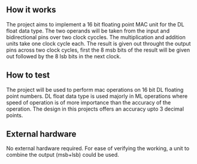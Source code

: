 <!---

This file is used to generate your project datasheet. Please fill in the information below and delete any unused
sections.

You can also include images in this folder and reference them in the markdown. Each image must be less than
512 kb in size, and the combined size of all images must be less than 1 MB.
-->

## How it works

The project aims to implement a 16 bit floating point MAC unit for the DL float data type. The two operands will be taken from the input and bidirectional pins over two clock cyccles. The multiplication and addition units take one clock cycle each. The result is given out throught the output pins across two clock cycles, first the 8 msb bits of the result will be given out followed by the 8 lsb bits in the next clock.

## How to test

The project will be used to perform mac operations on 16 bit DL floating point numbers. DL float data type is used majorly in ML operations where speed of operation is of more importance than the accuracy of the operation. The design in this projects offers an accuracy upto 3 decimal points.

## External hardware

No external hardware required. For ease of verifying the working, a unit to combine the output (msb+lsb) could be used.
